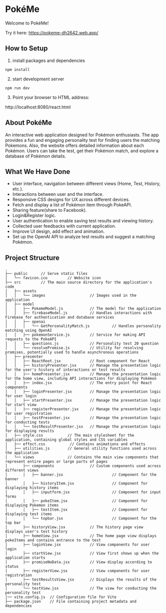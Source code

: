 # PokéMe
Welcome to PokéMe!


Try it here:
https://pokeme-dh2642.web.app/

## How to Setup

1. install packages and dependencies

```
npm install
```

2. start development server

```
npm run dev
```

3. Point your browser to HTML address: 

http://localhost:8080/react.html

## About PokéMe

An interactive web application designed for Pokémon enthusiasts. The app provides a fun and engaging personality test for finding users the matching Pokemons. Also, the website offers detailed information about each Pokémon. Users can take the test, get their Pokémon match, and explore a database of Pokémon details.

## What We Have Done

- User interface, navigation between different views (Home, Test, History, etc.).
- Interactions between user and the interface.
- Responsive CSS designs for UX across different devices.
- Fetch and display a list of Pokémon item through PokeAPI.
- Sharing feature(share to Facebook).
- Login&Register logic.
- User authentication to enable saving test results and viewing history.
- Collected user feedbacks with current application.
- Improve UI design, add effect and animation. 
- Set up the OpenAI API to analyze test results and suggest a matching Pokémon.

## Project Structure

```
.
├── public      // Serve static files
│   └── favicon.ico         // Website icon
├── src         // The main source directory for the application's code
│   ├── assets
│   │   └── images                    // Images used in the application
│   ├── model
│   │   ├── PokemeModel.js            // The model for the application
│   │   ├── firebaseModel.js          // Handles interactions with Firebase for authentication and database services
│   │   ├── openai
│   │   │   └── GetPersonalityMatch.js          // Handles personality matching using OpenAI
│   │   ├── pokemonService.js         // Service for making API requests to the PokeAPI
│   │   ├── questions.js              // Personality test 20 question
│   │   └── resolvePromise.js         // Utility for resolving promises, potentially used to handle asynchronous operations
│   ├── presenter
│   │   ├── ReactRoot.jsx             // Root component for React
│   │   ├── historyPresenter.jsx      // Manage the presentation logic for the user's history of interactions or test results
│   │   ├── homePresenter.jsx         // Manage the presentation logic for the home view, including API interactions for displaying Pokémon
│   │   ├── index.jsx                 // The entry point for React components
│   │   ├── loginPresenter.jsx        // Manage the presentation logic for user login
│   │   ├── startPresenter.jsx        // Manage the presentation logic for start view
│   │   ├── registerPresenter.jsx     // Manage the presentation logic for user registration
│   │   ├── testPresenter.jsx         // Manage the presentation logic for conducting tests
│   │   └── testResultPresenter.jsx   // Manage the presentation logic for displaying results
│   ├── style.css           // The main stylesheet for the application, containing global styles and CSS variables
│   ├── effect.css           // Contains animations and effects
│   ├── utilities.js        // General utility functions used across the application
│   └── views               // Contains the main view components that represent entire pages or large parts of pages
│       ├── components                // Custom components used across different views
│       │   ├── banner.jsx                      // Component for the banner
│       │   ├── historyItem.jsx                 // Component for displaying history items
│       │   ├── inputform.jsx                   // Component for input forms
│       │   ├── pokeItem.jsx                    // Component for displaying Pokemon items
│       │   ├── testItem.jsx                    // Component for displaying test items
│       │   └── topbar.jsx                      // Component for the top bar
│       ├── historyView.jsx           // The history page view displays user's test history
│       ├── homeView.jsx              // The home page view displays pokeItems and contains entrance to the test
│       ├── loginView.jsx             // View components for user login
│       ├── startView.jsx             // View first shows up when the application starts
│       ├── promiseNoData.jsx         // View display according to status
│       ├── registerView.jsx          // View components for user registration
│       ├── testResultsView.jsx       // Displays the results of the personality test
│       └── testView.jsx              // The view for conducting the personality test
│── vite.config.js  // Configuration file for Vite
├── package.json    // File containing project metadata and dependencies
```
